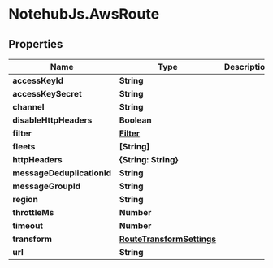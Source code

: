 # NotehubJs.AwsRoute

## Properties

| Name                       | Type                                                    | Description | Notes      |
| -------------------------- | ------------------------------------------------------- | ----------- | ---------- |
| **accessKeyId**            | **String**                                              |             | [optional] |
| **accessKeySecret**        | **String**                                              |             | [optional] |
| **channel**                | **String**                                              |             | [optional] |
| **disableHttpHeaders**     | **Boolean**                                             |             | [optional] |
| **filter**                 | [**Filter**](Filter.md)                                 |             | [optional] |
| **fleets**                 | **[String]**                                            |             | [optional] |
| **httpHeaders**            | **{String: String}**                                    |             | [optional] |
| **messageDeduplicationId** | **String**                                              |             | [optional] |
| **messageGroupId**         | **String**                                              |             | [optional] |
| **region**                 | **String**                                              |             | [optional] |
| **throttleMs**             | **Number**                                              |             | [optional] |
| **timeout**                | **Number**                                              |             | [optional] |
| **transform**              | [**RouteTransformSettings**](RouteTransformSettings.md) |             | [optional] |
| **url**                    | **String**                                              |             | [optional] |
